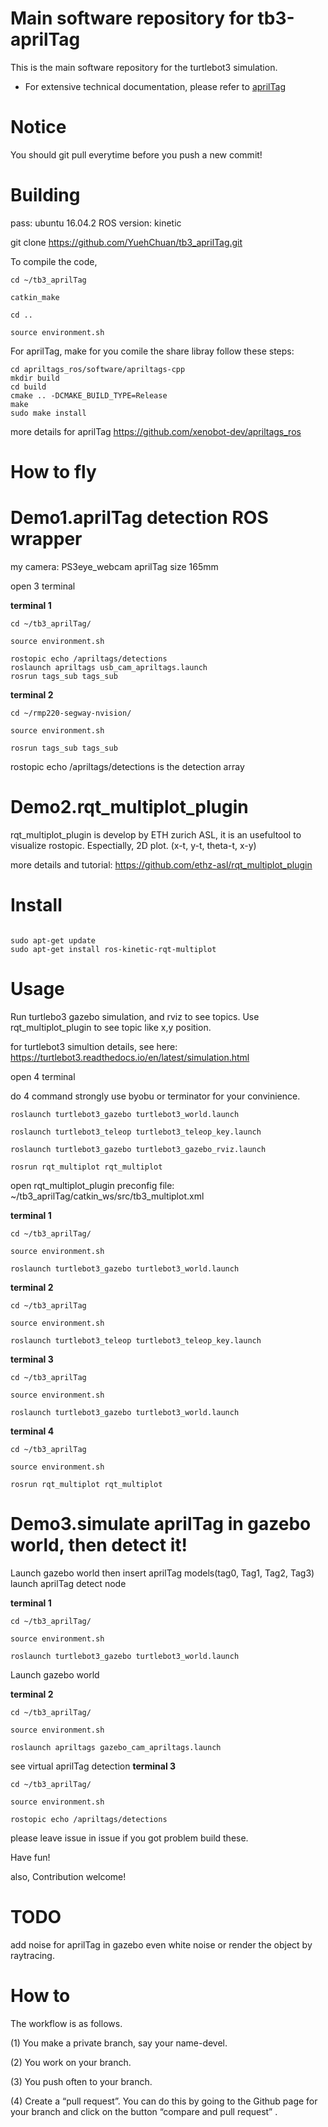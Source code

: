 # Main software repository for tb3-aprilTag

This is the main software repository for the turtlebot3 simulation.

- For extensive technical documentation, please refer to [aprilTag](bit.ly/yc-ros-20171022)

Notice
=======
You should git pull everytime before you push a new commit!


Building
========
pass: ubuntu 16.04.2
ROS version: kinetic

git clone https://github.com/YuehChuan/tb3_aprilTag.git

To compile the code, 

```
cd ~/tb3_aprilTag

catkin_make

cd ..

source environment.sh
```

For aprilTag, make for you comile the share libray follow  these steps:

```
cd apriltags_ros/software/apriltags-cpp
mkdir build
cd build
cmake .. -DCMAKE_BUILD_TYPE=Release
make
sudo make install
```
more details for aprilTag
https://github.com/xenobot-dev/apriltags_ros


How to fly
==========

Demo1.**aprilTag detection ROS wrapper**
======

my camera: PS3eye_webcam
aprilTag size 165mm 

open 3 terminal

**terminal 1**

```bash=
cd ~/tb3_aprilTag/

source environment.sh

rostopic echo /apriltags/detections
roslaunch apriltags usb_cam_apriltags.launch
rosrun tags_sub tags_sub
```

**terminal 2**

```bash=
cd ~/rmp220-segway-nvision/

source environment.sh

rosrun tags_sub tags_sub

```
rostopic echo /apriltags/detections
is the detection array


Demo2.**rqt_multiplot_plugin**
======

rqt_multiplot_plugin is  develop by ETH zurich ASL,
it is an usefultool to visualize rostopic. Espectially, 2D plot. (x-t, y-t, theta-t, x-y)  

more details and tutorial:
https://github.com/ethz-asl/rqt_multiplot_plugin


Install
========

```bash= 

sudo apt-get update
sudo apt-get install ros-kinetic-rqt-multiplot

```

Usage
=====

Run turtlebo3 gazebo simulation, and rviz to see topics.
Use rqt_multiplot_plugin to see  topic like x,y  position.

for turtlebot3 simultion details, see here:
https://turtlebot3.readthedocs.io/en/latest/simulation.html


open 4 terminal

do 4 command 
strongly use byobu or terminator for your convinience.

```bash=
roslaunch turtlebot3_gazebo turtlebot3_world.launch

roslaunch turtlebot3_teleop turtlebot3_teleop_key.launch

roslaunch turtlebot3_gazebo turtlebot3_gazebo_rviz.launch

rosrun rqt_multiplot rqt_multiplot
```
open rqt_multiplot_plugin preconfig file: 
~/tb3_aprilTag/catkin_ws/src/tb3_multiplot.xml

**terminal 1**

```bash=
cd ~/tb3_aprilTag/

source environment.sh

roslaunch turtlebot3_gazebo turtlebot3_world.launch

```

**terminal 2**

```bash=
cd ~/tb3_aprilTag

source environment.sh

roslaunch turtlebot3_teleop turtlebot3_teleop_key.launch

```

**terminal 3**
```bash=
cd ~/tb3_aprilTag

source environment.sh

roslaunch turtlebot3_gazebo turtlebot3_world.launch

```
**terminal 4**

```bash=
cd ~/tb3_aprilTag

source environment.sh

rosrun rqt_multiplot rqt_multiplot
```

Demo3.**simulate aprilTag in gazebo world, then detect it!**
======

Launch gazebo world then insert aprilTag models(tag0, Tag1, Tag2, Tag3)
launch aprilTag detect node


**terminal 1**

```bash=
cd ~/tb3_aprilTag/

source environment.sh

roslaunch turtlebot3_gazebo turtlebot3_world.launch

```

Launch gazebo world

**terminal 2**

```bash=
cd ~/tb3_aprilTag/

source environment.sh

roslaunch apriltags gazebo_cam_apriltags.launch

```

see virtual aprilTag detection
**terminal 3**

```bash=
cd ~/tb3_aprilTag/

source environment.sh

rostopic echo /apriltags/detections
```
please leave issue in issue  if you got problem build these.

Have fun! 

also, Contribution welcome!

TODO
======
add noise for aprilTag in gazebo
even white noise or render the object by raytracing.


How to 
====================
The workflow is as follows.

(1) You make a private branch, say your name-devel.

(2) You work on your branch.

(3) You push often to your branch.

(4) Create a “pull request”. You can do this by going to the Github page for your branch and click on the button “compare and pull request” .
